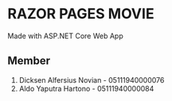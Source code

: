 # RAZOR PAGES MOVIE
Made with ASP.NET Core Web App

## Member
1. Dicksen Alfersius Novian - 05111940000076
2. Aldo Yaputra Hartono - 05111940000084

